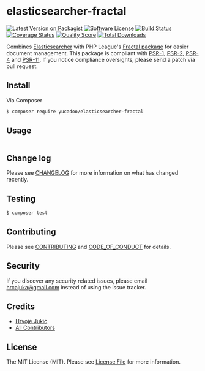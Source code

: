 # elasticsearcher-fractal

[![Latest Version on Packagist][ico-version]][link-packagist]
[![Software License][ico-license]](LICENSE.md)
[![Build Status][ico-travis]][link-travis]
[![Coverage Status][ico-scrutinizer]][link-scrutinizer]
[![Quality Score][ico-code-quality]][link-code-quality]
[![Total Downloads][ico-downloads]][link-downloads]

Combines [Elasticsearcher](https://github.com/madewithlove/elasticsearcher) with PHP League's [Fractal package](https://github.com/thephpleague/fractal) for easier document management.
This package is compliant with [PSR-1], [PSR-2], [PSR-4] and [PSR-11]. If you notice compliance oversights,
please send a patch via pull request.

[PSR-1]: https://github.com/php-fig/fig-standards/blob/master/accepted/PSR-1-basic-coding-standard.md
[PSR-2]: https://github.com/php-fig/fig-standards/blob/master/accepted/PSR-2-coding-style-guide.md
[PSR-4]: https://github.com/php-fig/fig-standards/blob/master/accepted/PSR-4-autoloader.md
[PSR-11]: https://github.com/php-fig/fig-standards/blob/master/accepted/PSR-11-container.md

## Install

Via Composer

``` bash
$ composer require yucadoo/elasticsearcher-fractal
```

## Usage

``` php

```

## Change log

Please see [CHANGELOG](CHANGELOG.md) for more information on what has changed recently.

## Testing

``` bash
$ composer test
```

## Contributing

Please see [CONTRIBUTING](CONTRIBUTING.md) and [CODE_OF_CONDUCT](CODE_OF_CONDUCT.md) for details.

## Security

If you discover any security related issues, please email hrcajuka@gmail.com instead of using the issue tracker.

## Credits

- [Hrvoje Jukic][link-author]
- [All Contributors][link-contributors]

## License

The MIT License (MIT). Please see [License File](LICENSE.md) for more information.

[ico-version]: https://img.shields.io/packagist/v/yucadoo/elasticsearcher-fractal.svg?style=flat-square
[ico-license]: https://img.shields.io/badge/license-MIT-brightgreen.svg?style=flat-square
[ico-travis]: https://img.shields.io/travis/yucadoo/elasticsearcher-fractal/master.svg?style=flat-square
[ico-scrutinizer]: https://img.shields.io/scrutinizer/coverage/g/yucadoo/elasticsearcher-fractal.svg?style=flat-square
[ico-code-quality]: https://img.shields.io/scrutinizer/g/yucadoo/elasticsearcher-fractal.svg?style=flat-square
[ico-downloads]: https://img.shields.io/packagist/dt/yucadoo/elasticsearcher-fractal.svg?style=flat-square

[link-packagist]: https://packagist.org/packages/yucadoo/elasticsearcher-fractal
[link-travis]: https://travis-ci.org/yucadoo/elasticsearcher-fractal
[link-scrutinizer]: https://scrutinizer-ci.com/g/yucadoo/elasticsearcher-fractal/code-structure
[link-code-quality]: https://scrutinizer-ci.com/g/yucadoo/elasticsearcher-fractal
[link-downloads]: https://packagist.org/packages/yucadoo/elasticsearcher-fractal
[link-author]: https://github.com/yucadoo
[link-contributors]: ../../contributors
